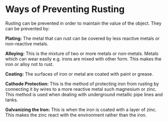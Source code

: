 # Ways of Preventing Rusting

Rusting can be prevented in order to maintain the value of the object. They can be prevented by:

**Plating:** The metal that can rust can be covered by less reactive metals or non-reactive metals.

**Alloying:** This is the mixture of two or more metals or non-metals. Metals which can wear easily e.g. irons are mixed with other form. This makes the iron or alloy not to rust.

**Coating:** The surfaces of iron or metal are coated with paint or grease.

**Cathode Protection:** This is the method of protecting iron from rusting by connecting it by wires to a more reactive metal such magnesium or zinc. This method is used when dealing with underground metallic pipe lines and tanks.

**Galvanizing the Iron:** This is when the iron is coated with a layer of zinc. This makes the zinc react with the environment rather than the iron.
